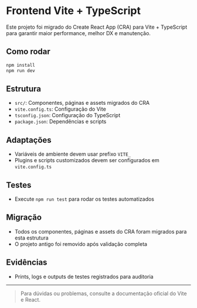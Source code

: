 # Frontend Vite + TypeScript

Este projeto foi migrado do Create React App (CRA) para Vite + TypeScript para garantir maior performance, melhor DX e manutenção.

## Como rodar

```bash
npm install
npm run dev
```

## Estrutura
- `src/`: Componentes, páginas e assets migrados do CRA
- `vite.config.ts`: Configuração do Vite
- `tsconfig.json`: Configuração do TypeScript
- `package.json`: Dependências e scripts

## Adaptações
- Variáveis de ambiente devem usar prefixo `VITE_`
- Plugins e scripts customizados devem ser configurados em `vite.config.ts`

## Testes
- Execute `npm run test` para rodar os testes automatizados

## Migração
- Todos os componentes, páginas e assets do CRA foram migrados para esta estrutura
- O projeto antigo foi removido após validação completa

## Evidências
- Prints, logs e outputs de testes registrados para auditoria

---

> Para dúvidas ou problemas, consulte a documentação oficial do Vite e React.
